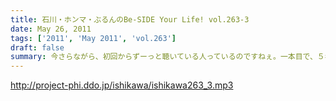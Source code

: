 ```yaml
---
title: 石川・ホンマ・ぶるんのBe-SIDE Your Life! vol.263-3
date: May 26, 2011
tags: ['2011', 'May 2011', 'vol.263']
draft: false
summary: 今さらながら、初回からずーっと聴いている人っているのですねぇ。一本目で、５年分の配信が「約１４GB」とのことでしたが、実は元々の音声ファイルはもっと「重いので」それはかなりな分量なのでしょう・・・しゃべれどもしゃべれども・・・NAMAE
---
```


http://project-phi.ddo.jp/ishikawa/ishikawa263_3.mp3